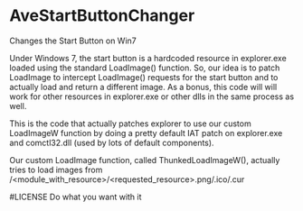 # AveStartButtonChanger
Changes the Start Button on Win7

Under Windows 7, the start button is a hardcoded resource in explorer.exe loaded using the
standard LoadImage() function. So, our idea is to patch LoadImage to intercept LoadImage() requests
for the start button and to actually load and return a different image. 
As a bonus, this code will will work for other resources in explorer.exe or other dlls in the same process
as well.

This is the code that actually patches explorer to use our custom LoadImageW function by doing
a pretty default IAT patch on explorer.exe and comctl32.dll (used by lots of default components).

Our custom LoadImage function, called ThunkedLoadImageW(), actually tries
to load images from <currentThemeDir>/<module_with_resource>/<requested_resource>.png/.ico/.cur


#LICENSE
Do what you want with it

